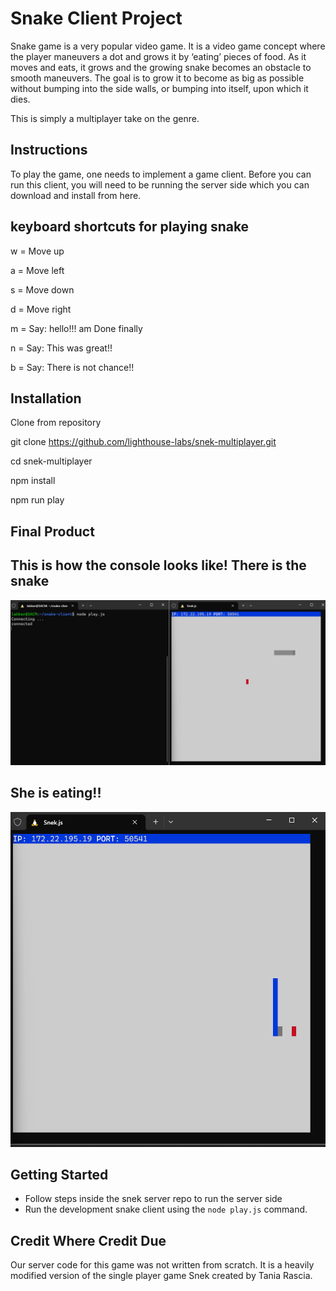 # Snake Client Project

Snake game is a very popular video game. It is a video game concept where the player maneuvers a dot and grows it by ‘eating’ pieces of food. As it moves and eats, it grows and the growing snake becomes an obstacle to smooth maneuvers. The goal is to grow it to become as big as possible without bumping into the side walls, or bumping into itself, upon which it dies.

This is simply a multiplayer take on the genre.

## Instructions
To play the game, one needs to implement a game client.
Before you can run this client, you will need to be running the server side which you can download and install from here. 

## keyboard shortcuts for playing snake

w = Move up

a = Move left

s = Move down

d = Move right

m = Say: hello!!! am Done finally

n = Say: This was great!!

b = Say: There is not chance!!

## Installation
Clone from repository

git clone https://github.com/lighthouse-labs/snek-multiplayer.git

cd snek-multiplayer

npm install

npm run play



## Final Product

## This is how the console looks like! There is the snake

![Alt text](/assets/image2.png)

## She is eating!!

![Alt text](/assets/image.png)


## Getting Started

- Follow steps inside the snek server repo to run the server side
- Run the development snake client using the `node play.js` command.


## Credit Where Credit Due
Our server code for this game was not written from scratch. It is a heavily modified version of the single player game Snek created by Tania Rascia.
